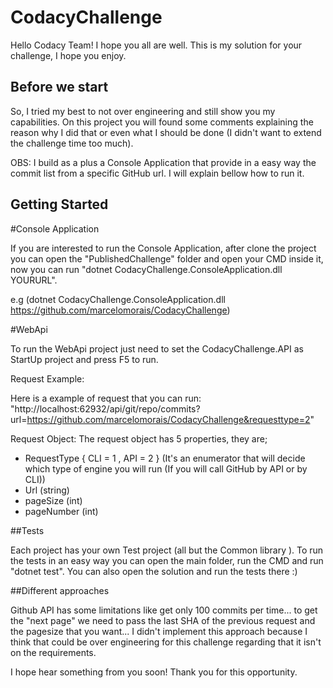 # CodacyChallenge
Hello Codacy Team! I hope you all are well.
This is my solution for your challenge, I hope you enjoy.

## Before we start

So, I tried my best to not over engineering and still show you my capabilities. On this project you will found some comments explaining the reason why I did that or even what I should be done (I didn't want to extend the challenge time too much).

OBS: I build as a plus a Console Application that provide in a easy way the commit list from a specific GitHub url. I will explain bellow how to run it. 

## Getting Started

#Console Application

If you are interested to run the Console Application, after clone the project you can open the "PublishedChallenge" folder and open your CMD inside it, now you can run
 "dotnet CodacyChallenge.ConsoleApplication.dll YOURURL".

 e.g (dotnet CodacyChallenge.ConsoleApplication.dll https://github.com/marcelomorais/CodacyChallenge)

 #WebApi

 To run the WebApi project just need to set the CodacyChallenge.API as StartUp project and press F5 to run.

 Request Example:

 Here is a example of request that you can run: "http://localhost:62932/api/git/repo/commits?url=https://github.com/marcelomorais/CodacyChallenge&requesttype=2"

 Request Object:
 The request object has 5 properties, they are;

 - RequestType { CLI = 1 , API = 2 } (It's an enumerator that will decide which type of engine you will run (If you will call GitHub by API or by CLI))
 - Url (string)
 - pageSize (int)
 - pageNumber (int)

 ##Tests

 Each project has your own Test project (all but the Common library ).
 To run the tests in an easy way you can open the main folder, run the CMD and run "dotnet test". You can also open the solution and run the tests there :)


##Different approaches

Github API has some limitations like get only 100 commits per time... to get the "next page" we need to pass the last SHA of the previous request and the pagesize that you want... I didn't implement this approach because I think that could be over engineering for this challenge regarding that it isn't on the requirements.

I hope hear something from you soon!
Thank you for this opportunity.
